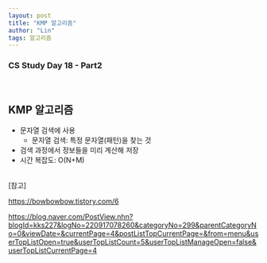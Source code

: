 ```yaml
---
layout: post
title: "KMP 알고리즘"
author: "Lin"
tags: 알고리즘 
---
```

### CS Study Day 18 - Part2

<br>

## KMP 알고리즘 
- 문자열 검색에 사용
    - 문자열 검색: 특정 문자열(패턴)을 찾는 것 
- 검색 과정에서 정보들을 미리 계산해 저장
- 시간 복잡도: O(N+M)



<br>
[참고]

https://bowbowbow.tistory.com/6

https://blog.naver.com/PostView.nhn?blogId=kks227&logNo=220917078260&categoryNo=299&parentCategoryNo=0&viewDate=&currentPage=4&postListTopCurrentPage=&from=menu&userTopListOpen=true&userTopListCount=5&userTopListManageOpen=false&userTopListCurrentPage=4

